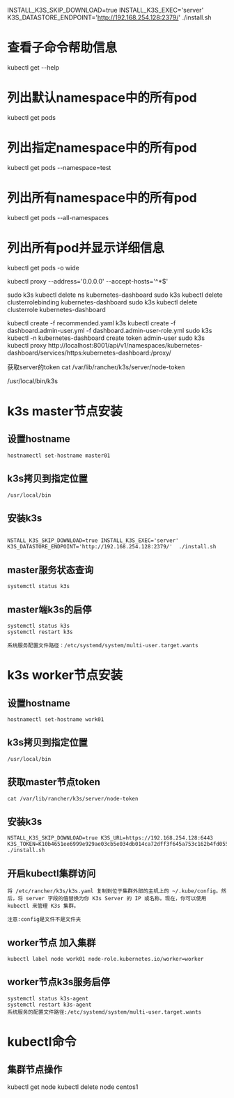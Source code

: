 

INSTALL_K3S_SKIP_DOWNLOAD=true INSTALL_K3S_EXEC='server' K3S_DATASTORE_ENDPOINT='http://192.168.254.128:2379/' ./install.sh


# 查看子命令帮助信息
kubectl get --help

# 列出默认namespace中的所有pod
kubectl get pods

# 列出指定namespace中的所有pod
kubectl get pods --namespace=test

# 列出所有namespace中的所有pod
kubectl get pods --all-namespaces

# 列出所有pod并显示详细信息
kubectl get pods -o wide


kubectl proxy --address='0.0.0.0'  --accept-hosts='^*$'


sudo k3s kubectl delete ns kubernetes-dashboard
sudo k3s kubectl delete clusterrolebinding kubernetes-dashboard
sudo k3s kubectl delete clusterrole kubernetes-dashboard


kubectl create -f recommended.yaml
k3s kubectl create -f dashboard.admin-user.yml -f dashboard.admin-user-role.yml
sudo k3s kubectl -n kubernetes-dashboard create token admin-user
sudo k3s kubectl proxy
http://localhost:8001/api/v1/namespaces/kubernetes-dashboard/services/https:kubernetes-dashboard:/proxy/


获取server的token
cat /var/lib/rancher/k3s/server/node-token

/usr/local/bin/k3s

# k3s master节点安装

## 设置hostname
```
hostnamectl set-hostname master01
```

## k3s拷贝到指定位置
```
/usr/local/bin
```

## 安装k3s
```

NSTALL_K3S_SKIP_DOWNLOAD=true INSTALL_K3S_EXEC='server' K3S_DATASTORE_ENDPOINT='http://192.168.254.128:2379/'  ./install.sh
```

## master服务状态查询
```
systemctl status k3s
```
## master端k3s的启停
```
systemctl status k3s
systemctl restart k3s

系统服务配置文件路径：/etc/systemd/system/multi-user.target.wants

```


# k3s worker节点安装

## 设置hostname
```
hostnamectl set-hostname work01
```

## k3s拷贝到指定位置
```
/usr/local/bin
```

## 获取master节点token
```
cat /var/lib/rancher/k3s/server/node-token
```

## 安装k3s
```
NSTALL_K3S_SKIP_DOWNLOAD=true K3S_URL=https://192.168.254.128:6443  K3S_TOKEN=K10b4651ee6999e929ae03cb5e034db014ca72dff3f645a753c162b4fd055830455::server:6457f26e8e535e74905fc84e9689aed4 ./install.sh
```

## 开启kubectl集群访问
```
将 /etc/rancher/k3s/k3s.yaml 复制到位于集群外部的主机上的 ~/.kube/config。然后，将 server 字段的值替换为你 K3s Server 的 IP 或名称。现在，你可以使用 kubectl 来管理 K3s 集群。

注意:config是文件不是文件夹
```
## worker节点 加入集群
```
kubectl label node work01 node-role.kubernetes.io/worker=worker
```
## worker节点k3s服务启停
```
systemctl status k3s-agent
systemctl restart k3s-agent
系统服务的配置文件路径:/etc/systemd/system/multi-user.target.wants
```

# kubectl命令
## 集群节点操作
kubectl get node
kubectl delete node centos1

